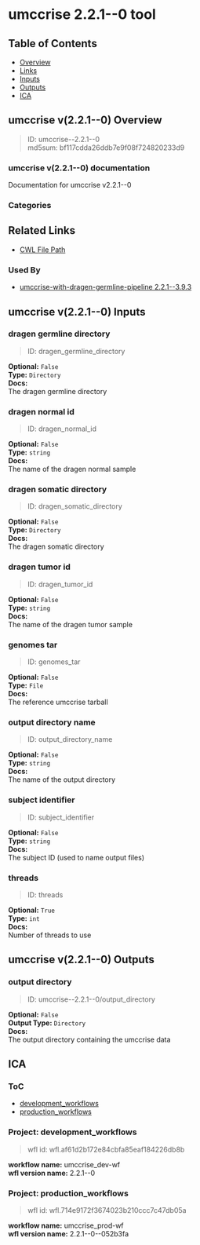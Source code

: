 
umccrise 2.2.1--0 tool
======================

## Table of Contents
  
- [Overview](#umccrise-v221--0-overview)  
- [Links](#related-links)  
- [Inputs](#umccrise-v221--0-inputs)  
- [Outputs](#umccrise-v221--0-outputs)  
- [ICA](#ica)  


## umccrise v(2.2.1--0) Overview



  
> ID: umccrise--2.2.1--0  
> md5sum: bf117cdda26ddb7e9f08f724820233d9

### umccrise v(2.2.1--0) documentation
  
Documentation for umccrise v2.2.1--0

### Categories
  


## Related Links
  
- [CWL File Path](../../../../../../tools/umccrise/2.2.1--0/umccrise__2.2.1--0.cwl)  


### Used By
  
- [umccrise-with-dragen-germline-pipeline 2.2.1--3.9.3](../../../workflows/umccrise-with-dragen-germline-pipeline/2.2.1--3.9.3/umccrise-with-dragen-germline-pipeline__2.2.1--3.9.3.md)  

  


## umccrise v(2.2.1--0) Inputs

### dragen germline directory



  
> ID: dragen_germline_directory
  
**Optional:** `False`  
**Type:** `Directory`  
**Docs:**  
The dragen germline directory


### dragen normal id



  
> ID: dragen_normal_id
  
**Optional:** `False`  
**Type:** `string`  
**Docs:**  
The name of the dragen normal sample


### dragen somatic directory



  
> ID: dragen_somatic_directory
  
**Optional:** `False`  
**Type:** `Directory`  
**Docs:**  
The dragen somatic directory


### dragen tumor id



  
> ID: dragen_tumor_id
  
**Optional:** `False`  
**Type:** `string`  
**Docs:**  
The name of the dragen tumor sample


### genomes tar



  
> ID: genomes_tar
  
**Optional:** `False`  
**Type:** `File`  
**Docs:**  
The reference umccrise tarball


### output directory name



  
> ID: output_directory_name
  
**Optional:** `False`  
**Type:** `string`  
**Docs:**  
The name of the output directory


### subject identifier



  
> ID: subject_identifier
  
**Optional:** `False`  
**Type:** `string`  
**Docs:**  
The subject ID (used to name output files)


### threads



  
> ID: threads
  
**Optional:** `True`  
**Type:** `int`  
**Docs:**  
Number of threads to use

  


## umccrise v(2.2.1--0) Outputs

### output directory



  
> ID: umccrise--2.2.1--0/output_directory  

  
**Optional:** `False`  
**Output Type:** `Directory`  
**Docs:**  
The output directory containing the umccrise data
  

  


## ICA

### ToC
  
- [development_workflows](#project-development_workflows)  
- [production_workflows](#project-production_workflows)  


### Project: development_workflows


> wfl id: wfl.af61d2b172e84cbfa85eaf184226db8b  

  
**workflow name:** umccrise_dev-wf  
**wfl version name:** 2.2.1--0  


### Project: production_workflows


> wfl id: wfl.714e9172f3674023b210ccc7c47db05a  

  
**workflow name:** umccrise_prod-wf  
**wfl version name:** 2.2.1--0--052b3fa  

  

